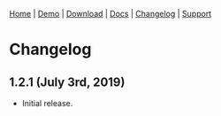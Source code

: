 [Home](/) | [Demo](/demo) | [Download](/download) | [Docs](/docs) | [Changelog](/changelog) | [Support](/support)

# Changelog

## 1.2.1 (July 3rd, 2019)

- Initial release.
